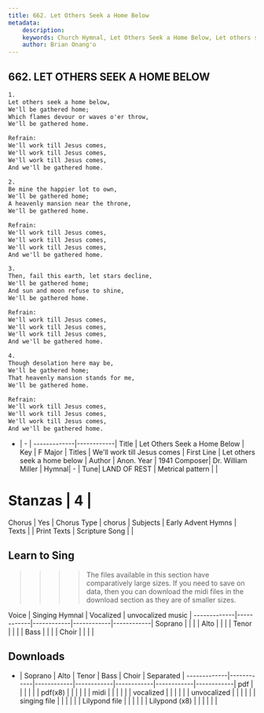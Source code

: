 ```yaml
---
title: 662. Let Others Seek a Home Below
metadata:
    description: 
    keywords: Church Hymnal, Let Others Seek a Home Below, Let others seek a home below, We'll work till Jesus comes
    author: Brian Onang'o
---
```



## 662. LET OTHERS SEEK A HOME BELOW

```txt
1.
Let others seek a home below, 
We'll be gathered home; 
Which flames devour or waves o'er throw, 
We'll be gathered home. 

Refrain:
We'll work till Jesus comes, 
We'll work till Jesus comes, 
We'll work till Jesus comes, 
And we'll be gathered home. 

2.
Be mine the happier lot to own, 
We'll be gathered home; 
A heavenly mansion near the throne, 
We'll be gathered home. 

Refrain:
We'll work till Jesus comes, 
We'll work till Jesus comes, 
We'll work till Jesus comes, 
And we'll be gathered home. 

3.
Then, fail this earth, let stars decline, 
We'll be gathered home; 
And sun and moon refuse to shine, 
We'll be gathered home. 

Refrain:
We'll work till Jesus comes, 
We'll work till Jesus comes, 
We'll work till Jesus comes, 
And we'll be gathered home. 

4.
Though desolation here may be, 
We'll be gathered home; 
That heavenly mansion stands for me, 
We'll be gathered home.

Refrain:
We'll work till Jesus comes, 
We'll work till Jesus comes, 
We'll work till Jesus comes, 
And we'll be gathered home. 

```

- |   -  |
-------------|------------|
Title | Let Others Seek a Home Below |
Key | F Major |
Titles | We'll work till Jesus comes |
First Line | Let others seek a home below |
Author | Anon.
Year | 1941
Composer| Dr. William Miller |
Hymnal|  - |
Tune| LAND OF REST |
Metrical pattern | |
# Stanzas | 4 |
Chorus | Yes |
Chorus Type | chorus |
Subjects | Early Advent Hymns |
Texts |  |
Print Texts | 
Scripture Song |  |
  
## Learn to Sing

>>>> The files available in this section have comparatively large sizes. If you need to save on data, then you can download the midi files in the download section as they are of smaller sizes.

Voice |  Singing Hymnal | Vocalized | unvocalized music |
-------------|------------|------------|------------|------------|
Soprano | | | |
Alto | | | |
Tenor | | | |
Bass | | | |
Choir | | | |

## Downloads

- |  Soprano | Alto | Tenor | Bass | Choir | Separated |
-------------|------------|------------|------------|------------|------------|------------|
pdf | | | | | |
pdf(x8) | | | | | |
midi | | | | | |
vocalized | | | | | |
unvocalized | | | | | |
singing file | | | | | |
Lilypond file | | | | | |
Lilypond (x8) | | | | | |
  